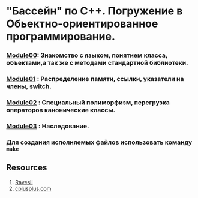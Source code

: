 # "Бассейн" по С++. Погружение в Обьектно-ориентированное программирование.

### [Module00](https://github.com/odgigodji/CPP/tree/master/CPP00): Знакомство с языком, понятием класса, объектами,а так же с методами стандартной библиотеки.

### [Module01](https://github.com/odgigodji/CPP/tree/master/CPP01) : Распределение памяти, ссылки, указатели на члены, switch.

### [Module02](https://github.com/odgigodji/CPP/tree/master/CPP02) : Специальный полиморфизм, перегрузка операторов канонические классы.

### [Module03](https://github.com/odgigodji/CPP/tree/master/CPP03/ex00) : Наследование.

### Для создания исполняемых файлов использовать команду `make`

## Resources
1. [Ravesli](https://ravesli.com/uroki-cpp/)
2. [cplusplus.com](https://www.cplusplus.com/)
